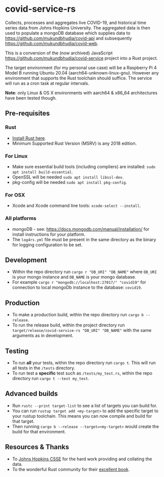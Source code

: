 # covid-service-rs

Collects, processes and aggregates live COVID-19, and historical time series data from Johns Hopkins University. The aggregated data is then used to populate a mongoDB database which supplies data to https://github.com/mukundbhudia/covid-api and subsequently https://github.com/mukundbhudia/covid-web.

This is a conversion of the (now archived) JavaScript https://github.com/mukundbhudia/covid-service project into a Rust project.

The target environment (for my personal use case) will be a Raspberry Pi 4 Model B running Ubuntu 20.04 (aarch64-unknown-linux-gnu). However any environment that supports the Rust toolchain should suffice. The service will run as a cron task at regular intervals.

**Note**: only Linux & OS X environments with aarch64 & x86_64 architectures have been tested though.

## Pre-requisites

### Rust

- [Install Rust here](https://www.rust-lang.org/tools/install).
- Minimum Supported Rust Version (MSRV) is any 2018 edition.

### For Linux

- Make sure essential build tools (including compliers) are installed: `sudo apt install build-essential`.
- OpenSSL will be needed `sudo apt install libssl-dev`.
- pkg-config will be needed `sudo apt install pkg-config`.

### For OSX

- Xcode and Xcode command line tools: `xcode-select --install`.

### All platforms

- mongoDB - see: https://docs.mongodb.com/manual/installation/ for install instructions for your platform.
- The `log4rs.yml` file must be present in the same directory as the binary for logging configuration to be set.

## Development

- Within the repo directory run `cargo r "DB_URI" "DB_NAME"` where `DB_URI` is your mongo instance and `DB_NAME` is your mongo database.
- For example `cargo r "mongodb://localhost:27017/" "covid19"` for connection to local mongoDb instance to the database: `covid19`.

## Production

- To make a production build, within the repo directory run `cargo b --release`.
- To run the release build, within the project directory run `target/release/covid-service-rs "DB_URI" "DB_NAME"` with the same arguments as in development.

## Testing

- To run **all** your tests, within the repo directory run `cargo t`. This will run all tests in the `/tests` directory.
- To run test a **specific** test such as `/tests/my_test.rs`, within the repo directory run `cargo t --test my_test`.

## Advanced builds

- Run `rustc --print target-list` to see a list of targets you can build for.
- You can run `rustup target add <my-target>` to add the specific target to your rustup toolchain. This means you can now compile and build for that target.
- Then running `cargo b --release --target=<my-target>` would create the build for that environment.

## Resources & Thanks

- To [Johns Hopkins CSSE](https://github.com/CSSEGISandData/COVID-19) for the hard work providing and collating the data.
- To the wonderful Rust community for their [excellent book](https://doc.rust-lang.org/book/).
